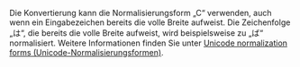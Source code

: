Die Konvertierung kann die Normalisierungsform „C“ verwenden, auch wenn ein Eingabezeichen bereits die volle Breite aufweist. Die Zeichenfolge „は“, die bereits die volle Breite aufweist, wird beispielsweise zu „ば“ normalisiert. Weitere Informationen finden Sie unter [Unicode normalization forms (Unicode-Normalisierungsformen)](https://unicode.org/reports/tr15).
